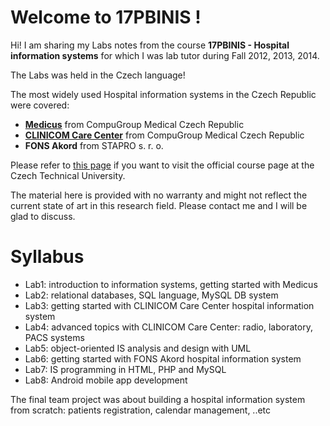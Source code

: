 # Welcome to 17PBINIS !

Hi! I am sharing my Labs notes from the course **17PBINIS - Hospital information systems** for which I was lab tutor during Fall 2012, 2013, 2014.

The Labs was held in the Czech language! 

The most widely used Hospital information systems in the Czech Republic were covered:

- **[Medicus](https://www.cgm.com/cz/products___solutions_13/physician/medicus_2/medicus.en.jsp)** from CompuGroup Medical Czech Republic
- **[CLINICOM Care Center](https://www.cgm.com/cz/products___solutions_13/hospital_3/cgm_clinicum/cgm_clinicom.en.jsp)** from CompuGroup Medical Czech Republic
- **FONS Akord** from STAPRO s. r. o.

Please refer to [this page](https://predmety.fbmi.cvut.cz/cs/17pbinis) if you want to visit the official course page at the Czech Technical University.

The material here is provided with no warranty and might not reflect the current state of art in this research field. Please contact me and I will be glad to discuss.

# Syllabus

* Lab1: introduction to information systems, getting started with Medicus
* Lab2: relational databases, SQL language, MySQL DB system
* Lab3: getting started with CLINICOM Care Center hospital information system
* Lab4: advanced topics with CLINICOM Care Center: radio, laboratory, PACS systems
* Lab5: object-oriented IS analysis and design with UML
* Lab6: getting started with FONS Akord hospital information system
* Lab7: IS programming in HTML, PHP and MySQL
* Lab8: Android mobile app development

The final team project was about building a hospital information system from scratch: patients registration, calendar management, ..etc